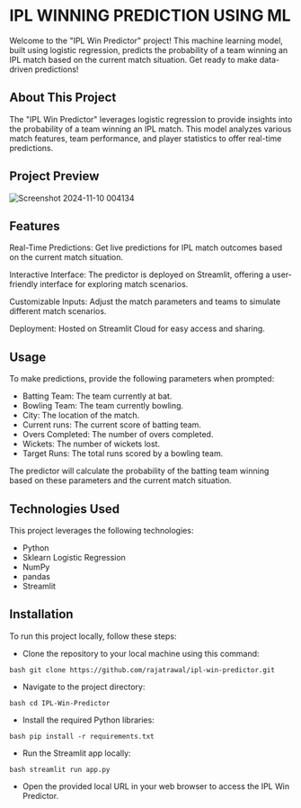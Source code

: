 # IPL WINNING PREDICTION USING ML

Welcome to the "IPL Win Predictor" project! This machine learning model, built using logistic regression, predicts the probability of a team winning an IPL match based on the current match situation. Get ready to make data-driven predictions!

## About This Project
The "IPL Win Predictor" leverages logistic regression to provide insights into the probability of a team winning an IPL match. This model analyzes various match features, team performance, and player statistics to offer real-time predictions.

## Project Preview
![Screenshot 2024-11-10 004134](https://github.com/user-attachments/assets/973f98de-a9ac-48bf-826c-a49ab5cd34a0)


## Features
Real-Time Predictions: Get live predictions for IPL match outcomes based on the current match situation.

Interactive Interface: The predictor is deployed on Streamlit, offering a user-friendly interface for exploring match scenarios.

Customizable Inputs: Adjust the match parameters and teams to simulate different match scenarios.

Deployment: Hosted on Streamlit Cloud for easy access and sharing.

## Usage
To make predictions, provide the following parameters when prompted:

- Batting Team: The team currently at bat.
- Bowling Team: The team currently bowling.
- City: The location of the match.
- Current runs: The current score of batting team.
- Overs Completed: The number of overs completed.
- Wickets: The number of wickets lost.
- Target Runs: The total runs scored by a bowling team.
  
The predictor will calculate the probability of the batting team winning based on these parameters and the current match situation.

## Technologies Used
This project leverages the following technologies:

- Python
- Sklearn Logistic Regression
- NumPy
- pandas
- Streamlit


## Installation

To run this project locally, follow these steps:

- Clone the repository to your local machine using this command:

``bash
git clone https://github.com/rajatrawal/ipl-win-predictor.git
``
- Navigate to the project directory:

``bash
cd IPL-Win-Predictor
``
- Install the required Python libraries:

``bash
pip install -r requirements.txt
``

- Run the Streamlit app locally:

``bash
streamlit run app.py
``

- Open the provided local URL in your web browser to access the IPL Win Predictor.
